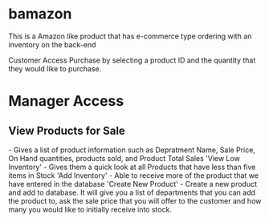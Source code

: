 # bamazon


This is a Amazon like product that has e-commerce type ordering with an inventory on the back-end

Customer Access Purchase by selecting a product ID and the quantity that they would like to purchase.

<h1>Manager Access</h1>
<h2>View Products for Sale</h2>
- Gives a list of product information such as Depratment Name, Sale Price, On Hand quantities, products sold, and Product Total Sales
'View Low Inventory'
- Gives them a quick look at all Products that have less than five items in Stock
'Add Inventory'
- Able to receive more of the product that we have entered in the database
'Create New Product'
- Create a new product and add to database. It will give you a list of departments that you can add the product to, ask the sale
price that you will offer to the customer and how many you would like to initially receive into stock.